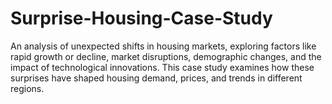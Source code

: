 # Surprise-Housing-Case-Study
An analysis of unexpected shifts in housing markets, exploring factors like rapid growth or decline, market disruptions, demographic changes, and the impact of technological innovations. This case study examines how these surprises have shaped housing demand, prices, and trends in different regions.
